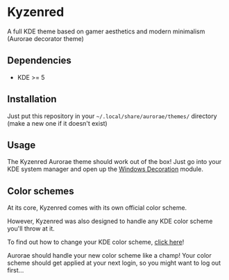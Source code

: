 # Kyzenred
A full KDE theme based on gamer aesthetics and modern minimalism (Aurorae decorator theme)

## Dependencies
- KDE >= 5

## Installation
Just put this repository in your `~/.local/share/aurorae/themes/` directory (make a new one if it doesn't exist)

## Usage
The Kyzenred Aurorae theme should work out of the box! Just go into your KDE system manager and open up the [Windows Decoration](https://userbase.kde.org/System_Settings/Windows_Decorations) module.

## Color schemes
At its core, Kyzenred comes with its own official color scheme.

However, Kyzenred was also designed to handle any KDE color scheme you'll throw at it.

To find out how to change your KDE color scheme, [click here](https://docs.kde.org/trunk5/en/kde-workspace/kcontrol/colors/index.html)!

Aurorae should handle your new color scheme like a champ! Your color scheme should get applied at your next login, so you might want to log out first...

